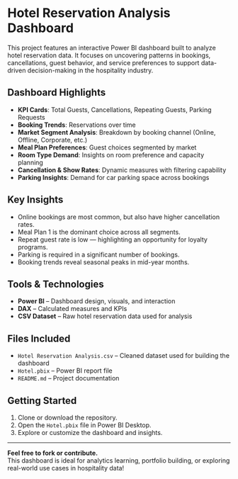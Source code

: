 # Hotel Reservation Analysis Dashboard

This project features an interactive Power BI dashboard built to analyze hotel reservation data. It focuses on uncovering patterns in bookings, cancellations, guest behavior, and service preferences to support data-driven decision-making in the hospitality industry.

## Dashboard Highlights

- **KPI Cards**: Total Guests, Cancellations, Repeating Guests, Parking Requests
- **Booking Trends**: Reservations over time
- **Market Segment Analysis**: Breakdown by booking channel (Online, Offline, Corporate, etc.)
- **Meal Plan Preferences**: Guest choices segmented by market
- **Room Type Demand**: Insights on room preference and capacity planning
- **Cancellation & Show Rates**: Dynamic measures with filtering capability
- **Parking Insights**: Demand for car parking space across bookings

## Key Insights

- Online bookings are most common, but also have higher cancellation rates.
- Meal Plan 1 is the dominant choice across all segments.
- Repeat guest rate is low — highlighting an opportunity for loyalty programs.
- Parking is required in a significant number of bookings.
- Booking trends reveal seasonal peaks in mid-year months.

## Tools & Technologies

- **Power BI** – Dashboard design, visuals, and interaction
- **DAX** – Calculated measures and KPIs
- **CSV Dataset** – Raw hotel reservation data used for analysis

## Files Included

- `Hotel Reservation Analysis.csv` – Cleaned dataset used for building the dashboard
- `Hotel.pbix` – Power BI report file
- `README.md` – Project documentation

## Getting Started

1. Clone or download the repository.
2. Open the `Hotel.pbix` file in Power BI Desktop.
3. Explore or customize the dashboard and insights.

---

**Feel free to fork or contribute.**  
This dashboard is ideal for analytics learning, portfolio building, or exploring real-world use cases in hospitality data!

